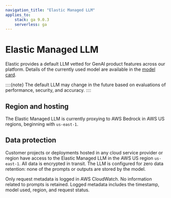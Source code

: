 ```yaml
---
navigation_title: "Elastic Managed LLM"
applies_to:
    stack: ga 9.0.3
    serverless: ga
---
```


# Elastic Managed LLM

Elastic provides a default LLM vetted for GenAI product features across our platform.
Details of the currently used model are available in the [model card](https://raw.githubusercontent.com/elastic/kibana/refs/heads/main/docs/reference/resources/Elastic_Managed_LLM_model_card.pdf).

::::{note}
The default LLM may change in the future based on evaluations of performance, security, and accuracy.
::::

## Region and hosting

The Elastic Managed LLM is currently proxying to AWS Bedrock in AWS US regions, beginning with `us-east-1`. 

## Data protection

Customer projects or deployments hosted in any cloud service provider or region have access to the Elastic Managed LLM in the AWS US region `us-east-1`.
All data is encrypted in transit. The LLM is configured for zero data retention: none of the prompts or outputs are stored by the model.

Only request metadata is logged in AWS CloudWatch.
No information related to prompts is retained.
Logged metadata includes the timestamp, model used, region, and request status.


